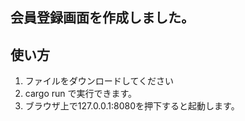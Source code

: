 ## 会員登録画面を作成しました。
## 使い方
1. ファイルをダウンロードしてください
2. cargo run で実行できます。
3. ブラウザ上で127.0.0.1:8080を押下すると起動します。
